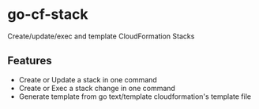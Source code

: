 # go-cf-stack
Create/update/exec and template CloudFormation Stacks

## Features
- Create or Update a stack in one command
- Create or Exec a stack change in one command
- Generate template from go text/template cloudformation's template file
